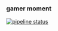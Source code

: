 ### gamer moment



[![pipeline status](https://zxck.dev/zack/artemis.java/badges/master/pipeline.svg)](https://zxck.dev/zack/artemis.java/commits/master)